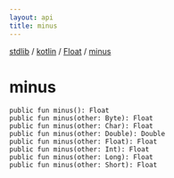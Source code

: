 ```yaml
---
layout: api
title: minus
---
```

[stdlib](../../index.md) / [kotlin](../index.md) / [Float](index.md) / [minus](minus.md)

# minus

```
public fun minus(): Float
public fun minus(other: Byte): Float
public fun minus(other: Char): Float
public fun minus(other: Double): Double
public fun minus(other: Float): Float
public fun minus(other: Int): Float
public fun minus(other: Long): Float
public fun minus(other: Short): Float
```

